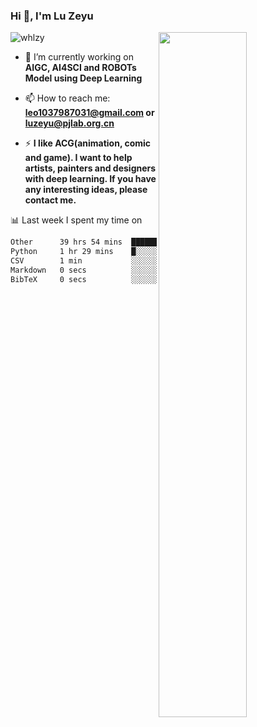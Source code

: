 ### Hi 👋, I'm Lu Zeyu

<img src="https://komarev.com/ghpvc/?username=whlzy&label=Profile%20views&color=0e75b6&style=flat" alt="whlzy" />
<img align="right" width="53%" src="https://github-readme-stats.vercel.app/api?username=whlzy&show_icons=true">

- 🔭 I’m currently working on **AIGC, AI4SCI and ROBOTs Model using Deep Learning**

- 📫 How to reach me: **leo1037987031@gmail.com or luzeyu@pjlab.org.cn**

- ⚡ **I like ACG(animation, comic and game). I want to help artists, painters and designers with deep learning. If you have any interesting ideas, please contact me.**

📊 Last week I spent my time on

<!--START_SECTION:waka-->

```txt
Other      39 hrs 54 mins  ████████████████████████░   96.31 %
Python     1 hr 29 mins    █░░░░░░░░░░░░░░░░░░░░░░░░   03.59 %
CSV        1 min           ░░░░░░░░░░░░░░░░░░░░░░░░░   00.07 %
Markdown   0 secs          ░░░░░░░░░░░░░░░░░░░░░░░░░   00.03 %
BibTeX     0 secs          ░░░░░░░░░░░░░░░░░░░░░░░░░   00.00 %
```

<!--END_SECTION:waka-->

